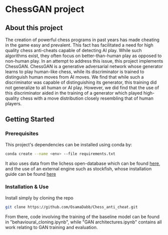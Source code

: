 # ChessGAN project

## About this project
The creation of powerful chess programs in past years has made cheating in the game easy and prevalent. 
This fact has facilitated a need for high quality chess anti-cheats capable of detecting AI play. 
While such algorithms exist, they often focus on better-than-human play as opposed to non-human play. 
In an attempt to address this issue, this project implements ChessGAN.
ChessGAN is a generative adversarial network whose generator learns to play human-like chess,
while its discriminator is trained to distinguish human moves from AI moves.
We find that while such a discriminator was capable of distinguishing its generator, 
this training did not generalize to all human or AI play.
However, we did find that the use of this discriminator aided in the training of a generator which played 
high-quality chess with a move distribution closely resembling that of human players.

## Getting Started

### Prerequisites

This project's dependencies can be installed using conda by:
```sh
conda create --name <env> --file requirements.txt
```
It also uses data from the lichess open-database which can be found [here](https://database.lichess.org/), and the use of an external
engine such as stockfish, whose installation guide can be found [here](https://stockfishchess.org/download/)

### Installation & Use

Install simply by cloning the repo
```sh
git clone https://github.com/OsamaDabb/Chess_anti_cheat.git
```
From there, code involving the training of the baseline model can be found in "behavioural_cloning.ipynb", while 
"GAN architectures.ipynb" contains all work relating to GAN training and evaluation.
